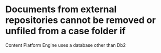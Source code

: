 # Documents from external repositories cannot be removed or unfiled from a case folder if
Content Platform Engine uses a database other than Db2